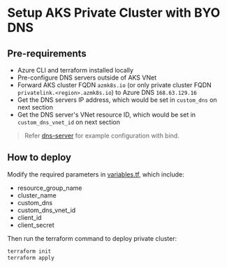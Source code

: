 # Setup AKS Private Cluster with BYO DNS

## Pre-requirements

* Azure CLI and terraform installed locally
* Pre-configure DNS servers outside of AKS VNet
* Forward AKS cluster FQDN `azmk8s.io` (or only private cluster FQDN `privatelink.<region>.azmk8s.io`) to Azure DNS `168.63.129.16`
* Get the DNS servers IP address, which would be set in `custom_dns` on next section
* Get the DNS server's VNet resource ID, which would be set in `custom_dns_vnet_id` on next section

> Refer [dns-server](dns-server/README.md) for example configuration with bind.

## How to deploy

Modify the required parameters in [variables.tf](variables.tf), which include:

* resource_group_name
* cluster_name
* custom_dns
* custom_dns_vnet_id
* client_id
* client_secret

Then run the terraform command to deploy private cluster:

```sh
terraform init
terraform apply
```

